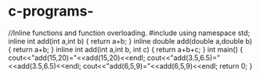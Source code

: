# c-programs-
//Inline functions and function overloading.
#include<iostream>
using namespace std;
inline int add(int a,int b) {
	return a+b;
}
inline double add(double a,double b) {
	return a+b;
}
inline int add(int a,int b, int c) {
	return a+b+c;
}
int main() {
	cout<<"add(15,20)="<<add(15,20)<<endl;
	cout<<"add(3.5,6.5)="<<add(3.5,6.5)<<endl;
	cout<<"add(6,5,9)="<<add(6,5,9)<<endl;
	return 0;
}
